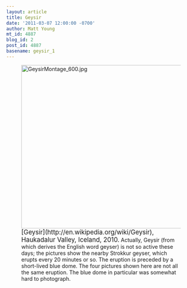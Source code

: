```yaml
---
layout: article
title: Geysir
date: '2011-03-07 12:00:00 -0700'
author: Matt Young
mt_id: 4887
blog_id: 2
post_id: 4887
basename: geysir_1
---
```

<figure>
<img src="/PT/uploads/2011/GeysirMontage_600.jpg" alt="GeysirMontage_600.jpg" width="600" height="434" />
<figcaption markdown="span">
<big>[Geysir](http://en.wikipedia.org/wiki/Geysir), Haukadalur Valley, Iceland, 2010.</big> Actually, Geysir (from which derives the English word geyser) is not so active these days; the pictures show the nearby Strokkur geyser, which erupts every 20 minutes or so. The eruption is preceded by a short-lived blue dome. The four pictures shown here are not all the same eruption. The blue dome in particular was somewhat hard to photograph.

</figcaption>
</figure>
